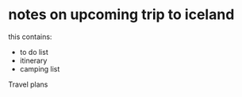 # notes on upcoming trip to iceland

this contains:
- to do list
- itinerary
- camping list

Travel plans
